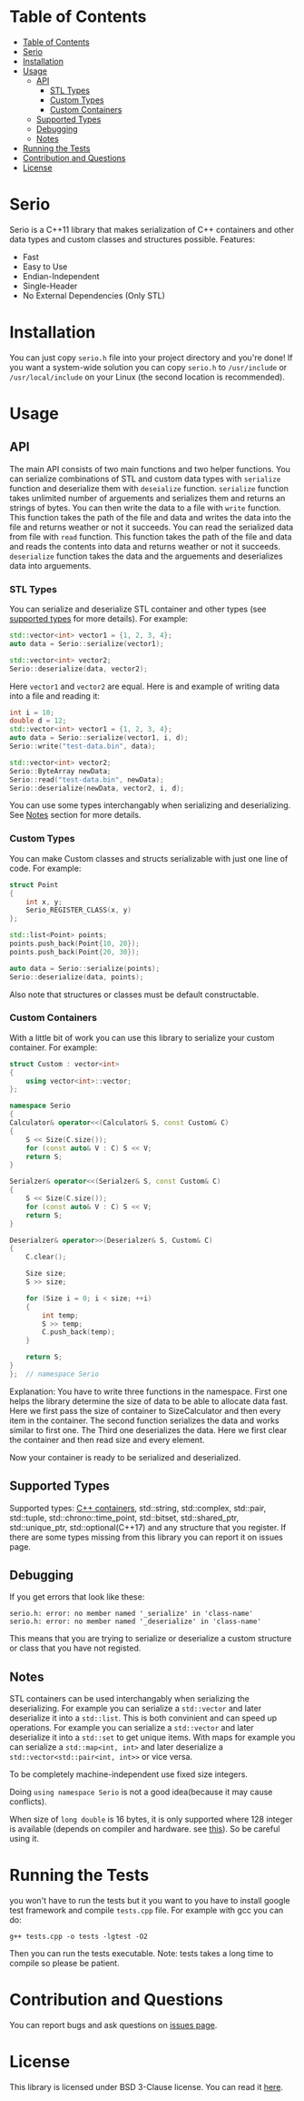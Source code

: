 # Table of Contents
- [Table of Contents](#table-of-contents)
- [Serio](#serio)
- [Installation](#installation)
- [Usage](#usage)
  - [API](#api)
    - [STL Types](#stl-types)
    - [Custom Types](#custom-types)
    - [Custom Containers](#custom-containers)
  - [Supported Types](#supported-types)
  - [Debugging](#debugging)
  - [Notes](#notes)
- [Running the Tests](#running-the-tests)
- [Contribution and Questions](#contribution-and-questions)
- [License](#license)

# Serio
Serio is a C++11 library that makes serialization of C++ containers and other data types and custom classes and structures possible. Features:
+ Fast
+ Easy to Use
+ Endian-Independent
+ Single-Header
+ No External Dependencies (Only STL) 

# Installation
You can just copy ```serio.h``` file into your project directory and you're done!
If you want a system-wide solution you can copy ```serio.h``` to ```/usr/include``` or ```/usr/local/include``` on your Linux (the second location is recommended).

# Usage
## API
The main API consists of two main functions and two helper functions. You can serialize combinations of STL and custom data types with ```serialize``` function and deserialize them with ```deseialize``` function.
```serialize``` function takes unlimited number of arguements and serializes them and returns an strings of bytes. 
You can then write the data to a file with ```write``` function. This function takes the path of the file and data and writes the data into the file and returns weather or not it succeeds. 
You can read the serialized data from file with ```read``` function. This function takes the path of the file and data and reads the contents into data and returns weather or not it succeeds. 
```deserialize``` function takes the data and the arguements and deserializes data into arguements.

### STL Types
You can serialize and deserialize STL container and other types (see [supported types](#supported-types) for more details). For example:

``` c++
std::vector<int> vector1 = {1, 2, 3, 4};
auto data = Serio::serialize(vector1);

std::vector<int> vector2;
Serio::deserialize(data, vector2);
```

Here ```vector1``` and ```vector2``` are equal.
Here is and example of writing data into a file and reading it:

``` c++
int i = 10;
double d = 12;
std::vector<int> vector1 = {1, 2, 3, 4};
auto data = Serio::serialize(vector1, i, d);
Serio::write("test-data.bin", data);

std::vector<int> vector2;
Serio::ByteArray newData;
Serio::read("test-data.bin", newData);
Serio::deserialize(newData, vector2, i, d);
```

You can use some types interchangably when serializing and deserializing. See [Notes](#notes) section for more details.

### Custom Types
You can make Custom classes and structs serializable with just one line of code. For example:

``` c++
struct Point
{
    int x, y;
    Serio_REGISTER_CLASS(x, y)
};

std::list<Point> points;
points.push_back(Point{10, 20});
points.push_back(Point{20, 30});

auto data = Serio::serialize(points);
Serio::deserialize(data, points);
```
 
Also note that structures or classes must be default constructable.

### Custom Containers
With a little bit of work you can use this library to serialize your custom container. For example:

``` c++
struct Custom : vector<int>
{
    using vector<int>::vector;
};

namespace Serio
{
Calculator& operator<<(Calculator& S, const Custom& C)
{
    S << Size(C.size());
    for (const auto& V : C) S << V;
    return S;
}

Serialzer& operator<<(Serialzer& S, const Custom& C)
{
    S << Size(C.size());
    for (const auto& V : C) S << V;
    return S;
}

Deserialzer& operator>>(Deserialzer& S, Custom& C)
{
    C.clear();

    Size size;
    S >> size;

    for (Size i = 0; i < size; ++i)
    {
        int temp;
        S >> temp;
        C.push_back(temp);
    }

    return S;
}
};  // namespace Serio
```

Explanation:
You have to write three functions in the namespace. First one helps the library determine the size of data to be able to allocate data fast. Here we first pass the size of container to SizeCalculator and then every item in the container. The second function serializes the data and works similar to first one. The Third one deserializes the data. Here we first clear the container and then read size and every element.

Now your container is ready to be serialized and deserialized.

## Supported Types
Supported types: [C++ containers](http://www.cplusplus.com/reference/stl/), std::string, std::complex, std::pair, std::tuple, std::chrono::time_point, std::bitset, std::shared_ptr, std::unique_ptr, std::optional(C++17) and any structure that you register. If there are some types missing from this library you can report it on issues page.

## Debugging
If you get errors that look like these:

```
serio.h: error: no member named '_serialize' in 'class-name'
serio.h: error: no member named '_deserialize' in 'class-name'
```

This means that you are trying to serialize or deserialize a custom structure or class that you have not registed.

## Notes
STL containers can be used interchangably when serializing the deserializing. For example you can serialize a ```std::vector``` and later deserialize it into a ```std::list```. This is both convinient and can speed up operations. For example you can serialize a ```std::vector``` and later deserialize it into a ```std::set``` to get unique items. With maps for example you can serialize a ```std::map<int, int>``` and later deserialize a ```std::vector<std::pair<int, int>>``` or vice versa.

To be completely machine-independent use fixed size integers.

Doing ```using namespace Serio``` is not a good idea(because it may cause conflicts).

When size of ```long double``` is 16 bytes, it is only supported where 128 integer is available (depends on compiler and hardware. see [this](https://gcc.gnu.org/onlinedocs/gcc-4.6.1/gcc/_005f_005fint128.html)). So be careful using it.

# Running the Tests
you won't have to run the tests but it you want to you have to install google test framework and compile ```tests.cpp``` file. For example with gcc you can do:

```
g++ tests.cpp -o tests -lgtest -O2
```

Then you can run the tests executable.
Note: tests takes a long time to compile so please be patient.

# Contribution and Questions
You can report bugs and ask questions on [issues page](../../issues).

# License
This library is licensed under BSD 3-Clause license. You can read it [here](LICENSE.md).
